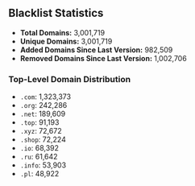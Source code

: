 ## Blacklist Statistics

- **Total Domains:** 3,001,719
- **Unique Domains:** 3,001,719
- **Added Domains Since Last Version:** 982,509
- **Removed Domains Since Last Version:** 1,002,706

### Top-Level Domain Distribution

-  `.com`: 1,323,373
-  `.org`: 242,286
-  `.net`: 189,609
-  `.top`: 91,193
-  `.xyz`: 72,672
-  `.shop`: 72,224
-  `.io`: 68,392
-  `.ru`: 61,642
-  `.info`: 53,903
-  `.pl`: 48,922
